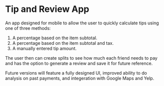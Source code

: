 # Tip and Review App

An app designed for mobile to allow the user to quickly calculate tips using one of three methods:
1. A percentage based on the item subtotal.
2. A percentage based on the item subtotal and tax.
3. A manually entered tip amount.

The user then can create splits to see how much each friend needs to pay and has the option to generate a review and save it for future reference.

Future versions will feature a fully designed UI, improved ability to do analysis on past payments, and integeration with Google Maps and Yelp.
